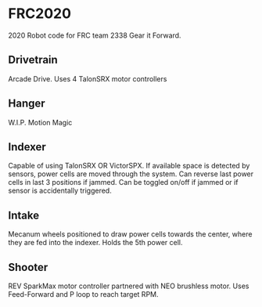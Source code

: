 # FRC2020
 2020 Robot code for FRC team 2338 Gear it Forward.
 
 ## Drivetrain
 Arcade Drive.
 Uses 4 TalonSRX motor controllers
 
 ## Hanger
 W.I.P. Motion Magic
 
 ## Indexer
 Capable of using TalonSRX OR VictorSPX.
 If available space is detected by sensors, power cells are moved through the system.
 Can reverse last power cells in last 3 positions if jammed.
 Can be toggled on/off if jammed or if sensor is accidentally triggered.
 
 ## Intake
 Mecanum wheels positioned to draw power cells towards the center, where they are fed into the indexer.
 Holds the 5th power cell.
 
 ## Shooter
 REV SparkMax motor controller partnered with NEO brushless motor.
 Uses Feed-Forward and P loop to reach target RPM.